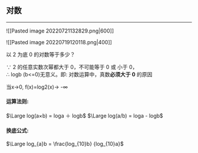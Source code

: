 ## 对数

---


![[Pasted image 20220721132829.png|600]]

![[Pasted image 20220719120118.png|400]]

以 2 为底 0 的对数等于多少？

∵ 2 的任意实数次幂都大于 0，不可能等于 0 或 小于 0，  
∴ logb (b<=0)无意义。即: 对数运算中，真数**必须大于 0** 的原因

当x→0, f(x)=log2(x)→ -∞

#### 运算法则: 
$\Large log(a×b) = loga ＋ logb$
$\Large log(a/b) = loga - logb$

#### 换底公式:

$\Large log_{a}b = \frac{log_{10}b} {log_{10}a}$